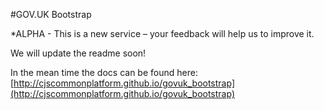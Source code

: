 #GOV.UK Bootstrap

*ALPHA - This is a new service – your feedback will help us to improve it.

We will update the readme soon!

In the mean time the docs can be found here: [http://cjscommonplatform.github.io/govuk_bootstrap](http://cjscommonplatform.github.io/govuk_bootstrap)
